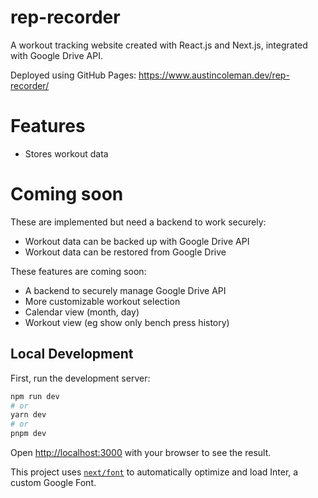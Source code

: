# rep-recorder

A workout tracking website created with React.js and Next.js, integrated with Google Drive API.

Deployed using GitHub Pages: https://www.austincoleman.dev/rep-recorder/

# Features

- Stores workout data

# Coming soon

These are implemented but need a backend to work securely:

- Workout data can be backed up with Google Drive API
- Workout data can be restored from Google Drive

These features are coming soon:
- A backend to securely manage Google Drive API
- More customizable workout selection
- Calendar view (month, day)
- Workout view (eg show only bench press history)

## Local Development

First, run the development server:

```bash
npm run dev
# or
yarn dev
# or
pnpm dev
```

Open [http://localhost:3000](http://localhost:3000) with your browser to see the result.

This project uses [`next/font`](https://nextjs.org/docs/basic-features/font-optimization) to automatically optimize and load Inter, a custom Google Font.
